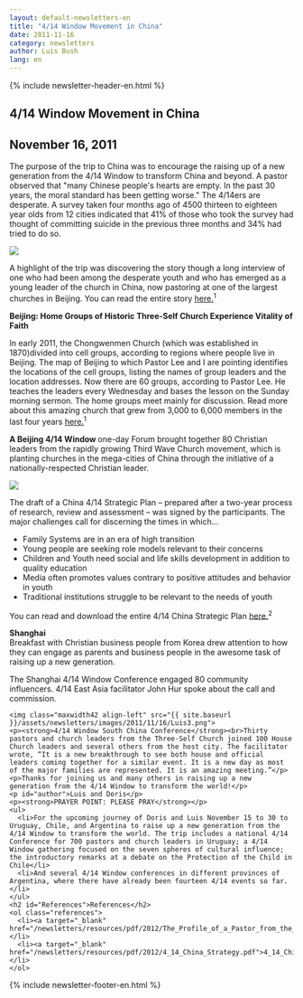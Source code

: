 ```yaml
---
layout: default-newsletters-en
title: "4/14 Window Movement in China"
date: 2011-11-16
category: newsletters
author: Luis Bush
lang: en
---
```

<div id="newsletter">
{% include newsletter-header-en.html %}
  <article>
      <h1>4/14 Window Movement in China</h1>
    <h2 id="article-date"><time datetime="2011-11-16">November 16, 2011</time></h2>
    <p id="first-paragraph">The purpose of the trip to China was to encourage the raising up of a new generation from the 4/14 Window to transform China and beyond. A pastor observed that "many Chinese people's hearts are empty. In the past 30 years, the moral standard has been getting worse." The 4/14ers are desperate. A survey taken four months ago of 4500 thirteen to eighteen year olds from 12 cities indicated that 41% of those who took the survey had thought of committing suicide in the previous three months and 34% had tried to do so.</p>
    <img class="maxwidth42 align-right" src="{{ site.baseurl }}/assets/newsletters/images/2011/11/16/Luis1.png">
    <p>A highlight of the trip was discovering the story though a long interview of one who had been among the desperate youth and who has emerged as a young leader of the church in China, now pastoring at one of the largest churches in Beijing. You can read the entire story <a target="_blank" href="/newsletters/resources/pdf/2012/The_Profile_of_a_Pastor_from_the_Three_Self_Church.pdf">here.</a><sup>1</sup></p>
    <p><strong>Beijing: Home Groups of Historic Three-Self Church Experience Vitality of Faith</strong></p>
    <p>In early 2011, the Chongwenmen Church (which was established in 1870)divided into cell groups, according to regions where people live in Beijing. The map of Beijing to which Pastor Lee and I are pointing identifies the locations of the cell groups, listing the names of group leaders and the location addresses. Now there are 60 groups, according to Pastor Lee. He teaches the leaders every Wednesday and bases the lesson on the Sunday morning sermon. The home groups meet mainly for discussion. Read more about this amazing church that grew from 3,000 to 6,000 members in the last four years <a target="_blank" href="/newsletters/resources/pdf/2012/The_Profile_of_a_Pastor_from_the_Three_Self_Church.pdf">here.</a><sup>1</sup></p>
    <p><strong>A Beijing 4/14 Window </strong>one-day Forum brought together 80 Christian leaders from the rapidly growing Third Wave Church movement, which is planting churches in the mega-cities of China through the initiative of a nationally-respected Christian leader.</p>
    <img class="maxwidth42 align-right" src="{{ site.baseurl }}/assets/newsletters/images/2011/11/16/Luis2.png"><p>The draft of a China 4/14 Strategic Plan – prepared after a two-year process of research, review and assessment – was signed by the participants. The major challenges call for discerning the times in which...</p>
    <ul>
      <li>Family Systems are in an era of high transition</li>
      <li>Young people are seeking role models relevant to their concerns</li>
      <li>Children and Youth need social and life skills development in addition to quality education</li>
      <li>Media often promotes values contrary to positive attitudes and behavior in youth</li>
      <li>Traditional institutions struggle to be relevant to the needs of youth</li>
    </ul>
    <p>You can read and download the entire 4/14 China Strategic Plan <a target="_blank" href="/newsletters/resources/pdf/2012/4_14_China_Strategy.pdf">here.</a><sup>2</sup></p>
    <p><strong>Shanghai</strong><br>Breakfast with Christian business people from Korea drew attention to how they can engage as parents and business people in the awesome task of raising up a new generation.</p>
    <p>The Shanghai 4/14 Window Conference engaged 80 community influencers. 4/14 East Asia facilitator John Hur spoke about the call and commission.</p>

    <img class="maxwidth42 align-left" src="{{ site.baseurl }}/assets/newsletters/images/2011/11/16/Luis3.png">
    <p><strong>4/14 Window South China Conference</strong><br>Thirty pastors and church leaders from the Three-Self Church joined 100 House Church leaders and several others from the host city. The facilitator wrote, “It is a new breakthrough to see both house and official leaders coming together for a similar event. It is a new day as most of the major families are represented. It is an amazing meeting.”</p>
    <p>Thanks for joining us and many others in raising up a new generation from the 4/14 Window to transform the world!</p>
    <p id="author">Luis and Doris</p>
    <p><strong>PRAYER POINT: PLEASE PRAY</strong></p>
    <ul>
      <li>For the upcoming journey of Doris and Luis November 15 to 30 to Uruguay, Chile, and Argentina to raise up a new generation from the 4/14 Window to transform the world. The trip includes a national 4/14 Conference for 700 pastors and church leaders in Uruguay; a 4/14 Window gathering focused on the seven spheres of cultural influence; the introductory remarks at a debate on the Protection of the Child in Chile</li>
      <li>And several 4/14 Window conferences in different provinces of Argentina, where there have already been fourteen 4/14 events so far.</li>
    </ul>
    <h2 id="References">References</h2>
    <ol class="references">
      <li><a target="_blank" href="/newsletters/resources/pdf/2012/The_Profile_of_a_Pastor_from_the_Three_Self_Church.pdf">The_Profile_of_a_Pastor_from_the_Three_Self_Church.pdf</a></li>
      <li><a target="_blank" href="/newsletters/resources/pdf/2012/4_14_China_Strategy.pdf">4_14_China_Strategy.pdf</a></li>
    </ol>
  </article>
  {% include newsletter-footer-en.html %}
</div>
